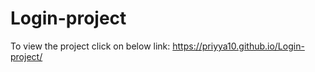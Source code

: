 # Login-project

To view the project click on below link:
 https://priyya10.github.io/Login-project/
